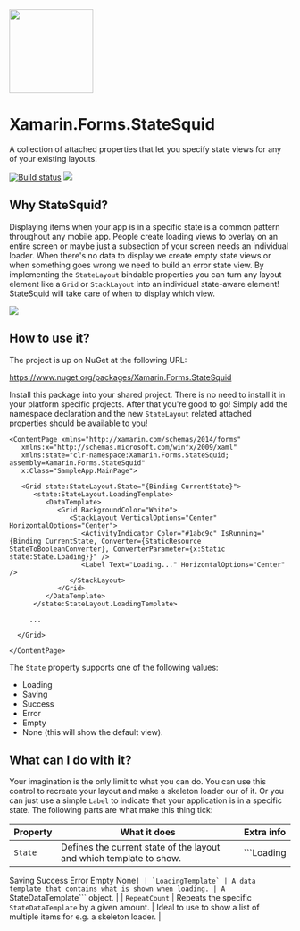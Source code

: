 <img src="https://github.com/sthewissen/Xamarin.Forms.StateSquid/blob/master/images/icon.png" width="150px" />

# Xamarin.Forms.StateSquid
A collection of attached properties that let you specify state views for any of your existing layouts.

[![Build status](https://sthewissen.visualstudio.com/StateSquid/_apis/build/status/StateSquid-CI)]() ![](https://img.shields.io/nuget/vpre/Xamarin.Forms.StateSquid.svg)

## Why StateSquid?

Displaying items when your app is in a specific state is a common pattern throughout any mobile app. People create loading views to overlay on an entire screen or maybe just a subsection of your screen needs an individual loader. When there's no data to display we create empty state views or when something goes wrong we need to build an error state view. By implementing the `StateLayout` bindable properties you can turn any layout element like a `Grid` or `StackLayout` into an individual state-aware element! StateSquid will take care of when to display which view.

<img src="https://raw.githubusercontent.com/sthewissen/Xamarin.Forms.StateSquid/master/images/sample.gif" />

## How to use it?

The project is up on NuGet at the following URL:

https://www.nuget.org/packages/Xamarin.Forms.StateSquid

Install this package into your shared project. There is no need to install it in your platform specific projects. After that you're good to go! Simply add the namespace declaration and the new `StateLayout` related attached properties should be available to you!

```
<ContentPage xmlns="http://xamarin.com/schemas/2014/forms" 
   xmlns:x="http://schemas.microsoft.com/winfx/2009/xaml" 
   xmlns:state="clr-namespace:Xamarin.Forms.StateSquid; assembly=Xamarin.Forms.StateSquid" 
   x:Class="SampleApp.MainPage">

   <Grid state:StateLayout.State="{Binding CurrentState}">
      <state:StateLayout.LoadingTemplate>
         <DataTemplate>
            <Grid BackgroundColor="White">
               <StackLayout VerticalOptions="Center" HorizontalOptions="Center">
                  <ActivityIndicator Color="#1abc9c" IsRunning="{Binding CurrentState, Converter={StaticResource StateToBooleanConverter}, ConverterParameter={x:Static state:State.Loading}}" />
                  <Label Text="Loading..." HorizontalOptions="Center" />
               </StackLayout>
            </Grid>
         </DataTemplate>
      </state:StateLayout.LoadingTemplate>      
  
     ...
     
  </Grid>
  
</ContentPage>
```

The `State` property supports one of the following values:

- Loading
- Saving
- Success
- Error
- Empty
- None (this will show the default view).

## What can I do with it?

Your imagination is the only limit to what you can do. You can use this control to recreate your layout and make a skeleton loader our of it. Or you can just use a simple `Label` to indicate that your application is in a specific state. The following parts are what make this thing tick:

| Property | What it does | Extra info |
| ------ | ------ | ------ |
| `State` | Defines the current state of the layout and which template to show. | ```Loading
Saving
Success
Error
Empty
None```|
| `LoadingTemplate` | A data template that contains what is shown when loading. | A ```StateDataTemplate``` object. |
| `RepeatCount` | Repeats the specific `StateDataTemplate` by a given amount. | Ideal to use to show a list of multiple items for e.g. a skeleton loader. |
